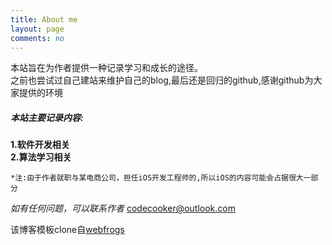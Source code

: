 ```yaml
---
title: About me
layout: page
comments: no
---
```


本站旨在为作者提供一种记录学习和成长的途径。  
之前也尝试过自己建站来维护自己的blog,最后还是回归的github,感谢github为大家提供的环境

#####  本站主要记录内容:  
**1.软件开发相关**  
**2.算法学习相关**  


`*注:由于作者就职与某电商公司，担任iOS开发工程师的,所以iOS的内容可能会占据很大一部分`

*如有任何问题，可以联系作者* <codecooker@outlook.com>

该博客模板clone自[webfrogs](https://github.com/webfrogs) 